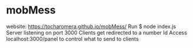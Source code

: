 # mobMess
website: https://tocharomera.github.io/mobMess/
Run $ node index.js
Server listening on port 3000
Clients get redirected to a number Id
Access localhost:3000/panel to control what to send to clients
